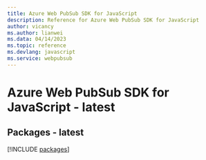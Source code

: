 ```yaml
---
title: Azure Web PubSub SDK for JavaScript
description: Reference for Azure Web PubSub SDK for JavaScript
author: vicancy
ms.author: lianwei
ms.data: 04/14/2023
ms.topic: reference
ms.devlang: javascript
ms.service: webpubsub
---
```

# Azure Web PubSub SDK for JavaScript - latest
## Packages - latest
[!INCLUDE [packages](web-pubsub-index.md)]